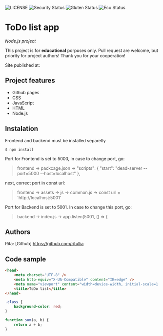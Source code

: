 ![LICENSE](https://img.shields.io/badge/license-MIT-blue.svg?style=flat-square)
![Security Status](https://img.shields.io/security-headers?label=Security&url=https%3A%2F%2Fgithub.com&style=flat-square)
![Gluten Status](https://img.shields.io/badge/Gluten-Free-green.svg)
![Eco Status](https://img.shields.io/badge/ECO-Friendly-green.svg)

# ToDo list app

_Node.js project_

This project is for **educational** porpuses only. Pull request are welcome, but priority for project authors! Thank you for your cooperation!

Site published at:

## Project features

-   Github pages
-   CSS
-   JavaScript
-   HTML
-   Node.js

## Instalation

Frontend and backend must be installed separetly

`$ npm install`

Port for Frontend is set to 5000, in case to change port, go:

> frontend -> packcage.json -> "scripts": {
> "start": "dead-server --port=5000 --host=localhost"
> },

next, correct port in const url:

> frontend -> assets -> js -> common.js -> const url = 'http://localhost:5001'

Port for Backend is set to 5001. In case to change this port, go:

> backend -> index.js -> app.listen(5001, () => {

## Authors

Rita: [Github] https://github.com/ritullia

## Code sample

```html
<head>
    <meta charset="UTF-8" />
    <meta http-equiv="X-UA-Compatible" content="IE=edge" />
    <meta name="viewport" content="width=device-width, initial-scale=1.0" />
    <title>ToDo list</title>
</head>
```

```css
.class {
    background-color: red;
}
```

```js
function sum(a, b) {
    return a + b;
}
```
